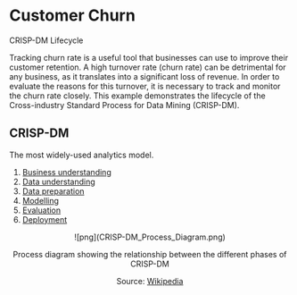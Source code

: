 # Customer Churn
CRISP-DM Lifecycle

Tracking churn rate is a useful tool that businesses can use to improve their
customer retention. A high turnover rate (churn rate) can be detrimental for
any business, as it translates into a significant loss of revenue. In order to
evaluate the reasons for this turnover, it is necessary to track and monitor
the churn rate closely. This example demonstrates the lifecycle of the
Cross-industry Standard Process for Data Mining (CRISP-DM).

## CRISP-DM
The most widely-used analytics model.

1. [Business understanding](01_bussiness-understanding.md)
2. [Data understanding](02_data-understanding.md)
3. [Data preparation](03_data-preparation.md)
4. [Modelling](04_modeling.md)
5. [Evaluation](05_evaluation.md)
6. [Deployment](06_deployment.md)

<center>
![png](CRISP-DM_Process_Diagram.png)
<tiny>
<p>Process diagram showing the relationship between the different phases of CRISP-DM</p>
Source: <a href="https://en.wikipedia.org/wiki/Cross-industry_standard_process_for_data_mining">Wikipedia
</tiny>
</center>
